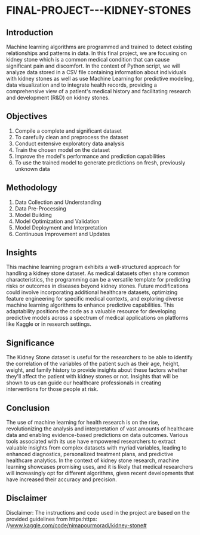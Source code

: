 # FINAL-PROJECT---KIDNEY-STONES
## Introduction
Machine learning algorithms are programmed and trained to detect existing relationships and patterns in data. In this final project, we are focusing on kidney stone which is a common medical condition that can cause significant pain and discomfort. In the context of Python script, we will analyze data stored in a CSV file containing information about individuals with kidney stones as well as use Machine Learning for predictive modeling, data visualization and to integrate health records, providing a comprehensive view of a patient's medical history and facilitating research and development (R&D) on kidney stones. <br>

## Objectives
1. Compile a complete and significant dataset
2. To carefully clean and preprocess the dataset
3. Conduct extensive exploratory data analysis
4. Train the chosen model on the dataset
5. Improve the model's performance and prediction capabilities
6. To use the trained model to generate predictions on fresh, previously unknown data <br>

## Methodology
1.  Data Collection and Understanding
2.  Data  Pre-Processing
3.  Model Building
4.  Model Optimization and Validation
5.  Model Deployment and Interpretation
6.  Continuous Improvement and Updates <br>

## Insights
This machine learning program exhibits a well-structured approach for handling a kidney stone dataset. As medical datasets often share common characteristics, the programming can be a versatile template for predicting risks or outcomes in diseases beyond kidney stones. Future modifications could involve incorporating additional healthcare datasets, optimizing feature engineering for specific medical contexts, and exploring diverse machine learning algorithms to enhance predictive capabilities. This adaptability positions the code as a valuable resource for developing predictive models across a spectrum of medical applications on platforms like Kaggle or in research settings. <br>

## Significance
The Kidney Stone dataset is useful for the researchers to be able to identify the correlation of the variables of the patient such as their age, height, weight, and family history to provide insights about these factors whether they'll affect the patient with kidney stones or not. Insights that will be shown to us can guide our healthcare professionals in creating interventions for those people at risk. <br>

## Conclusion
 The use of machine learning for health research is on the rise, revolutionizing the analysis and interpretation of vast amounts of healthcare data and enabling evidence-based predictions on data outcomes. Various tools associated with its use have empowered researchers to extract valuable insights from complex datasets with myriad variables, leading to enhanced diagnostics, personalized treatment plans, and predictive healthcare analytics. In the context of kidney stone research, machine learning showcases promising uses, and it is likely that medical researchers will increasingly opt for different algorithms, given recent developments that have increased their accuracy and precision. <br>

## Disclaimer
Disclaimer: The instructions and code used in the project are based on the provided guidelines from https:https: //www.kaggle.com/code/nimapourmoradi/kidney-stone#
